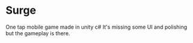 # Surge
One tap mobile game made in unity c#
It's missing some UI and polishing but the gameplay is there.
